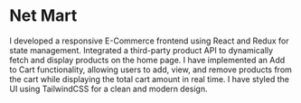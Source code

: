 <h1>Net Mart</h1>

<p>I developed a responsive E-Commerce frontend using React and Redux for state management. Integrated a third-party product API to dynamically fetch and display products on the home page. I have implemented an Add to Cart functionality, allowing users to add, view, and remove products from the cart while displaying the total cart amount in real time. I have styled the UI using TailwindCSS for a clean and modern design.</p>